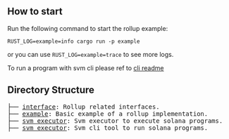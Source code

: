 ## How to start

Run the following command to start the rollup example:
```
RUST_LOG=example=info cargo run -p example
```

or you can use `RUST_LOG=example=trace` to see more logs.

To run a program with svm cli please ref to <a href="./svm/cli">cli readme</a>

## Directory Structure

<pre>
├── <a href="./interface">interface</a>: Rollup related interfaces.
├── <a href="./example">example</a>: Basic example of a rollup implementation.
├── <a href="./svm/executor">svm executor</a>: Svm executor to execute solana programs.
├── <a href="./svm/cli">svm executor</a>: Svm cli tool to run solana programs.
